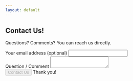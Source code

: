```yaml
---
layout: default
---
```


## Contact Us! ##

Questions? Comments? You can reach us directly.

<form action="https://docs.google.com/forms/d/1OQhVjEgFqBRNG-tqDJtZYTfNZmjWJ364Nlq4A9IxeTc/formResponse" method="POST">
<div class="form-line">
  <div class="form-field">
    <label for="entry_196220007">Your email address (optional)</label>
    <input type="email" name="entry.196220007" id="entry_196220007" aria-label="Your email address">
  </div>
</div>
<div class="form-line">
  <div class="form-field">
    <label for="entry_107764626">Question / Comment</label>
    <textarea name="entry.107764626" id="entry_107764626" aria-label="Your Name" aria-required="true" required=""></textarea>
  </div>
</div>
<input type="submit" name="submit" value="Contact Us" disabled>
<span class="confirmation">Thank you!</span>
</form>
